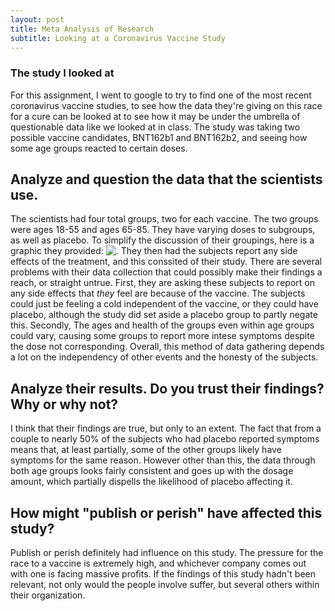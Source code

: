 ```yaml
---
layout: post
title: Meta Analysis of Research
subtitle: Looking at a Coronavirus Vaccine Study
---
```


### The study I looked at

 For this assignment, I went to google to try to find one of the most recent coronavirus vaccine studies, to see how the data they're giving on this race for a cure can be looked at to see how it may be under the umbrella of questionable data like we looked at in class. The study was taking two possible vaccine candidates, BNT162b1 and BNT162b2, and seeing how some age groups reacted to certain doses.

## Analyze and question the data that the scientists use.

 The scientists had four total groups, two for each vaccine. The two groups were ages 18-55 and ages 65-85. They have varying doses to subgroups, as well as placebo. To simplify the discussion of their groupings, here is a graphic they provided: ![.](https://www.nejm.org/na101/home/literatum/publisher/mms/journals/content/nejm/0/nejm.ahead-of-print/nejmoa2027906/20201014/images/img_xlarge/nejmoa2027906_f1.jpeg)
 They then had the subjects report any side effects of the treatment, and this conssited of their study. There are several problems with their data collection that could possibly make their findings a reach, or straight untrue. First, they are asking these subjects to report on any side effects that _they_ feel are because of the vaccine. The subjects could just be feeling a cold independent of the vaccine, or they could have placebo, although the study did set aside a placebo group to partly negate this. Secondly, The ages and health of the groups even within age groups could vary, causing some groups to report more intese symptoms despite the dose not corresponding. Overall, this method of data gathering depends a lot on the independency of other events and the honesty of the subjects.

## Analyze their results. Do you trust their findings? Why or why not?

 I think that their findings are true, but only to an extent. The fact that from a couple to nearly 50% of the subjects who had placebo reported symptoms means that, at least partially, some of the other groups likely have symptoms for the same reason. However other than this, the data through both age groups looks fairly consistent and goes up with the dosage amount, which partially dispells the likelihood of placebo affecting it.


## How might "publish or perish" have affected this study?

 Publish or perish definitely had influence on this study. The pressure for the race to a vaccine is extremely high, and whichever company comes out with one is facing massive profits. If the findings of this study hadn't been relevant, not only would the people involve suffer, but several others within their organization.